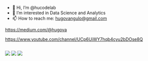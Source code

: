 - 👋 Hi, I’m @hucodelab
- 👀 I’m interested in Data Science and Analytics
- 📫 How to reach me: hugovangulo@gmail.com

https://medium.com/@hugova

https://www.youtube.com/channel/UCp6UiWY7hqb4cyu2bDOse8Q
  
<!-- <div align="center">
  <a href="https://hucodelab.github.io/">
  <img height="180em" src="https://github-readme-stats.vercel.app/api?username=hucodelab&show_icons=true&theme=dark&include_all_commits=true&count_private=true"/>
  <img height="180em" src="https://github-readme-stats.vercel.app/api/top-langs/?username=hucodelab&layout=compact&langs_count=7&theme=dark"/>
</div>
  
<div style="display: inline_block"><br>
  <img align="center" alt="Rafa-Python" height="30" width="40" src="https://raw.githubusercontent.com/devicons/devicon/master/icons/python/python-original.svg">
  <img align="center" alt="Hugo-postgresql" height="30" width="40" src="https://cdn.jsdelivr.net/gh/devicons/devicon/icons/postgresql/postgresql-original-wordmark.svg" />
  <img align="center" alt="Rafa-HTML" height="30" width="40" src="https://raw.githubusercontent.com/devicons/devicon/master/icons/html5/html5-original.svg">
  <img align="center" alt="Rafa-CSS" height="30" width="40" src="https://raw.githubusercontent.com/devicons/devicon/master/icons/css3/css3-original.svg">
  <img align="center" alt="Hugo-Django" height="30" width="40" src="https://cdn.jsdelivr.net/gh/devicons/devicon/icons/django/django-plain-wordmark.svg">
  <img align="center" alt="Hugo-Django" height="30" width="40" src="https://cdn.jsdelivr.net/gh/devicons/devicon/icons/heroku/heroku-original-wordmark.svg" />
</div>   -->
  
  ##

<div> 
  <a href="https://www.youtube.com/channel/UCp6UiWY7hqb4cyu2bDOse8Q" target="_blank"><img src="https://img.shields.io/badge/YouTube-FF0000?style=for-the-badge&logo=youtube&logoColor=white" target="_blank"></a>
  <a href = "mailto:hugovangulo@gmail.com"><img src="https://img.shields.io/badge/-Gmail-%23333?style=for-the-badge&logo=gmail&logoColor=white" target="_blank"></a>
  <a href="https://www.linkedin.com/in/hugo-r-vallejo-angulo/" target="_blank"><img src="https://img.shields.io/badge/-LinkedIn-%230077B5?style=for-the-badge&logo=linkedin&logoColor=white" target="_blank"></a>  
</div>  
